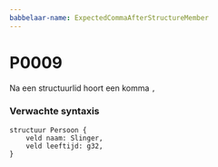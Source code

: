 ```yaml
---
babbelaar-name: ExpectedCommaAfterStructureMember
---
```

# P0009
Na een structuurlid hoort een komma `,`

### Verwachte syntaxis
```babbelaar
structuur Persoon {
    veld naam: Slinger,
    veld leeftijd: g32,
}
```
